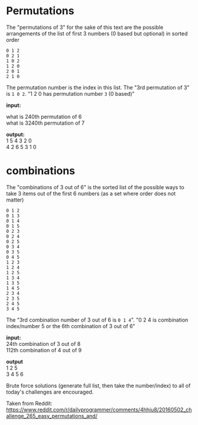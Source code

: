 # Permutations

The "permutations of 3" for the sake of this text are the possible arrangements of the list of first 3 numbers (0 based but optional) in sorted order

    0 1 2
    0 2 1
    1 0 2
    1 2 0
    2 0 1
    2 1 0

The permutation number is the index in this list.  The "3rd permutation of 3" is `1 0 2`.  "1 2 0 has permutation number `3` (0 based)"


**input:**

what is 240th permutation of 6  
what is 3240th permutation of 7  

**output:**  
    1 5 4 3 2 0  
    4 2 6 5 3 1 0

# combinations

The "combinations of 3 out of 6" is the sorted list of the possible ways to take 3 items out of the first 6 numbers (as a set where order does not matter)

    0 1 2
    0 1 3
    0 1 4
    0 1 5
    0 2 3
    0 2 4
    0 2 5
    0 3 4
    0 3 5
    0 4 5
    1 2 3
    1 2 4
    1 2 5
    1 3 4
    1 3 5
    1 4 5
    2 3 4
    2 3 5
    2 4 5
    3 4 5

The "3rd combination number of 3 out of 6 is `0 1 4`".  "0 2 4 is combination index/number 5 or the 6th combination of 3 out of 6"

**input:**  
24th combination of 3 out of 8   
112th combination of 4 out of 9 

**output**  
   1 2 5  
 3 4 5 6



Brute force solutions (generate full list, then take the number/index) to all of today's challenges are encouraged.

Taken from Reddit: https://www.reddit.com/r/dailyprogrammer/comments/4hhiu8/20160502_challenge_265_easy_permutations_and/